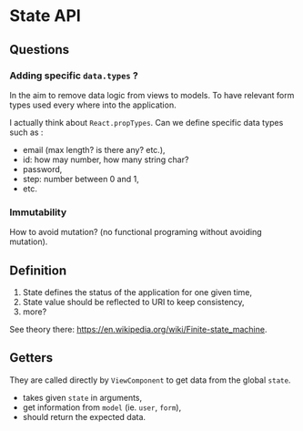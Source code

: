 # State API

## Questions

### Adding specific `data.types` ?
In the aim to remove data logic from views to models.
To have relevant form types used every where into the application.

I actually think about `React.propTypes`.
Can we define specific data types such as :
 - email (max length? is there any? etc.),
 - id: how may number, how many string char?
 - password,
 - step: number between 0 and 1,
 - etc.

### Immutability
How to avoid mutation? (no functional programing without avoiding mutation).

## Definition
1. State defines the status of the application for one given time,
2. State value should be reflected to URI to keep consistency,
3. more?

See theory there: https://en.wikipedia.org/wiki/Finite-state_machine.

## Getters
They are called directly by `ViewComponent` to get data from the global `state`.
 - takes given `state` in arguments,
 - get information from `model` (ie. `user`, `form`),
 - should return the expected data.
